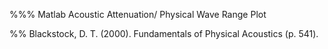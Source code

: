 %%% Matlab Acoustic Attenuation/ Physical Wave Range Plot

%% Blackstock, D. T. (2000). Fundamentals of Physical Acoustics (p. 541).
